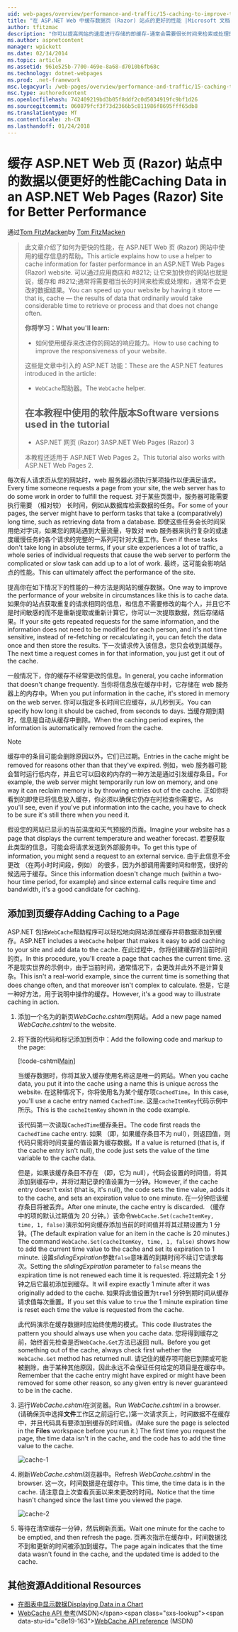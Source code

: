 ```yaml
---
uid: web-pages/overview/performance-and-traffic/15-caching-to-improve-the-performance-of-your-website
title: "在 ASP.NET Web 中缓存数据页 (Razor) 站点的更好的性能 |Microsoft 文档"
author: tfitzmac
description: "你可以提高网站的速度进行存储的即缓存-通常会需要很长时间来检索或处理的数据的结果..."
ms.author: aspnetcontent
manager: wpickett
ms.date: 02/14/2014
ms.topic: article
ms.assetid: 961e525b-7700-469e-8a68-d7010b6fb68c
ms.technology: dotnet-webpages
ms.prod: .net-framework
msc.legacyurl: /web-pages/overview/performance-and-traffic/15-caching-to-improve-the-performance-of-your-website
msc.type: authoredcontent
ms.openlocfilehash: 742409219bd3b05f8ddf2c0d5034919fc9bf1d26
ms.sourcegitcommit: 060879fcf3f73d2366b5c811986f8695fff65db8
ms.translationtype: MT
ms.contentlocale: zh-CN
ms.lasthandoff: 01/24/2018
---
```

<a name="caching-data-in-an-aspnet-web-pages-razor-site-for-better-performance"></a><span data-ttu-id="c8e19-103">缓存 ASP.NET Web 页 (Razor) 站点中的数据以便更好的性能</span><span class="sxs-lookup"><span data-stu-id="c8e19-103">Caching Data in an ASP.NET Web Pages (Razor) Site for Better Performance</span></span>
====================
<span data-ttu-id="c8e19-104">通过[Tom FitzMacken](https://github.com/tfitzmac)</span><span class="sxs-lookup"><span data-stu-id="c8e19-104">by [Tom FitzMacken](https://github.com/tfitzmac)</span></span>

> <span data-ttu-id="c8e19-105">此文章介绍了如何为更快的性能，在 ASP.NET Web 页 (Razor) 网站中使用的缓存信息的帮助。</span><span class="sxs-lookup"><span data-stu-id="c8e19-105">This article explains how to use a helper to cache information for faster performance in an ASP.NET Web Pages (Razor) website.</span></span> <span data-ttu-id="c8e19-106">可以通过应用商店和 #8212; 让它来加快你的网站也就是说，缓存和 #8212;通常将需要相当长的时间来检索或处理和，通常不会更改的数据结果。</span><span class="sxs-lookup"><span data-stu-id="c8e19-106">You can speed up your website by having it store &#8212; that is, cache &#8212; the results of data that ordinarily would take considerable time to retrieve or process and that does not change often.</span></span>
> 
> <span data-ttu-id="c8e19-107">**你将学习：**</span><span class="sxs-lookup"><span data-stu-id="c8e19-107">**What you'll learn:**</span></span> 
> 
> - <span data-ttu-id="c8e19-108">如何使用缓存来改进你的网站的响应能力。</span><span class="sxs-lookup"><span data-stu-id="c8e19-108">How to use caching to improve the responsiveness of your website.</span></span>
> 
> <span data-ttu-id="c8e19-109">这些是文章中引入的 ASP.NET 功能：</span><span class="sxs-lookup"><span data-stu-id="c8e19-109">These are the ASP.NET features introduced in the article:</span></span>
> 
> - <span data-ttu-id="c8e19-110">`WebCache`帮助器。</span><span class="sxs-lookup"><span data-stu-id="c8e19-110">The `WebCache` helper.</span></span>
>   
> 
> ## <a name="software-versions-used-in-the-tutorial"></a><span data-ttu-id="c8e19-111">在本教程中使用的软件版本</span><span class="sxs-lookup"><span data-stu-id="c8e19-111">Software versions used in the tutorial</span></span>
> 
> 
> - <span data-ttu-id="c8e19-112">ASP.NET 网页 (Razor) 3</span><span class="sxs-lookup"><span data-stu-id="c8e19-112">ASP.NET Web Pages (Razor) 3</span></span>
>   
> 
> <span data-ttu-id="c8e19-113">本教程还适用于 ASP.NET Web Pages 2。</span><span class="sxs-lookup"><span data-stu-id="c8e19-113">This tutorial also works with ASP.NET Web Pages 2.</span></span>


<span data-ttu-id="c8e19-114">每次有人请求页从您的网站时，web 服务器必须执行某项操作以便满足请求。</span><span class="sxs-lookup"><span data-stu-id="c8e19-114">Every time someone requests a page from your site, the web server has to do some work in order to fulfill the request.</span></span> <span data-ttu-id="c8e19-115">对于某些页面中，服务器可能需要执行需要 （相对较） 长时间，例如从数据库检索数据的任务。</span><span class="sxs-lookup"><span data-stu-id="c8e19-115">For some of your pages, the server might have to perform tasks that take a (comparatively) long time, such as retrieving data from a database.</span></span> <span data-ttu-id="c8e19-116">即使这些任务会长时间采用绝对字词，如果您的网站遇到大量流量，导致对 web 服务器来执行复杂的或速度缓慢任务的各个请求的完整的一系列可针对大量工作。</span><span class="sxs-lookup"><span data-stu-id="c8e19-116">Even if these tasks don't take long in absolute terms, if your site experiences a lot of traffic, a whole series of individual requests that cause the web server to perform the complicated or slow task can add up to a lot of work.</span></span> <span data-ttu-id="c8e19-117">最终，这可能会影响站点的性能。</span><span class="sxs-lookup"><span data-stu-id="c8e19-117">This can ultimately affect the performance of the site.</span></span>

<span data-ttu-id="c8e19-118">提高你在如下情况下的性能的一种方法是网站的缓存数据。</span><span class="sxs-lookup"><span data-stu-id="c8e19-118">One way to improve the performance of your website in circumstances like this is to cache data.</span></span> <span data-ttu-id="c8e19-119">如果你的站点获取重复的请求相同的信息，和信息不需要修改的每个人，并且它不是时间敏感的而不是重新提取或重新计算它，你可以一次提取数据，然后存储结果。</span><span class="sxs-lookup"><span data-stu-id="c8e19-119">If your site gets repeated requests for the same information, and the information does not need to be modified for each person, and it's not time sensitive, instead of re-fetching or recalculating it, you can fetch the data once and then store the results.</span></span> <span data-ttu-id="c8e19-120">下一次请求传入该信息，您只会收到其缓存。</span><span class="sxs-lookup"><span data-stu-id="c8e19-120">The next time a request comes in for that information, you just get it out of the cache.</span></span>

<span data-ttu-id="c8e19-121">一般情况下，你的缓存不经常更改的信息。</span><span class="sxs-lookup"><span data-stu-id="c8e19-121">In general, you cache information that doesn't change frequently.</span></span> <span data-ttu-id="c8e19-122">当你将信息放在缓存中时，它存储在 web 服务器上的内存中。</span><span class="sxs-lookup"><span data-stu-id="c8e19-122">When you put information in the cache, it's stored in memory on the web server.</span></span> <span data-ttu-id="c8e19-123">你可以指定多长时间它应缓存，从几秒到天。</span><span class="sxs-lookup"><span data-stu-id="c8e19-123">You can specify how long it should be cached, from seconds to days.</span></span> <span data-ttu-id="c8e19-124">当缓存期到期时，信息是自动从缓存中删除。</span><span class="sxs-lookup"><span data-stu-id="c8e19-124">When the caching period expires, the information is automatically removed from the cache.</span></span>

> [!NOTE]
> <span data-ttu-id="c8e19-125">缓存中的条目可能会删除原因以外，它们已过期。</span><span class="sxs-lookup"><span data-stu-id="c8e19-125">Entries in the cache might be removed for reasons other than that they've expired.</span></span> <span data-ttu-id="c8e19-126">例如，web 服务器可能会暂时运行低内存，并且它可以回收的内存的一种方法是通过引发缓存条目。</span><span class="sxs-lookup"><span data-stu-id="c8e19-126">For example, the web server might temporarily run low on memory, and one way it can reclaim memory is by throwing entries out of the cache.</span></span> <span data-ttu-id="c8e19-127">正如你将看到的即使已将信息放入缓存，你必须以确保它仍存在时检查你需要它。</span><span class="sxs-lookup"><span data-stu-id="c8e19-127">As you'll see, even if you've put information into the cache, you have to check to be sure it's still there when you need it.</span></span>


<span data-ttu-id="c8e19-128">假设您的网站已显示的当前温度和天气预报的页面。</span><span class="sxs-lookup"><span data-stu-id="c8e19-128">Imagine your website has a page that displays the current temperature and weather forecast.</span></span> <span data-ttu-id="c8e19-129">若要获取此类型的信息，可能会将请求发送到外部服务中。</span><span class="sxs-lookup"><span data-stu-id="c8e19-129">To get this type of information, you might send a request to an external service.</span></span> <span data-ttu-id="c8e19-130">由于此信息不会更改 （在两小时时间段，例如） 的很多，因为外部调用需要时间和带宽，很好的候选用于缓存。</span><span class="sxs-lookup"><span data-stu-id="c8e19-130">Since this information doesn't change much (within a two-hour time period, for example) and since external calls require time and bandwidth, it's a good candidate for caching.</span></span>

## <a name="adding-caching-to-a-page"></a><span data-ttu-id="c8e19-131">添加到页缓存</span><span class="sxs-lookup"><span data-stu-id="c8e19-131">Adding Caching to a Page</span></span>

<span data-ttu-id="c8e19-132">ASP.NET 包括`WebCache`帮助程序可以轻松地向网站添加缓存并将数据添加到缓存。</span><span class="sxs-lookup"><span data-stu-id="c8e19-132">ASP.NET includes a `WebCache` helper that makes it easy to add caching to your site and add data to the cache.</span></span> <span data-ttu-id="c8e19-133">在此过程中，你将创建缓存的当前时间的页。</span><span class="sxs-lookup"><span data-stu-id="c8e19-133">In this procedure, you'll create a page that caches the current time.</span></span> <span data-ttu-id="c8e19-134">这不是现实世界的示例中，由于当前时间，通常情况下，会更改并此外不是计算复杂。</span><span class="sxs-lookup"><span data-stu-id="c8e19-134">This isn't a real-world example, since the current time is something that does change often, and that moreover isn't complex to calculate.</span></span> <span data-ttu-id="c8e19-135">但是，它是一种好方法，用于说明中操作的缓存。</span><span class="sxs-lookup"><span data-stu-id="c8e19-135">However, it's a good way to illustrate caching in action.</span></span>

1. <span data-ttu-id="c8e19-136">添加一个名为的新页*WebCache.cshtml*到网站。</span><span class="sxs-lookup"><span data-stu-id="c8e19-136">Add a new page named *WebCache.cshtml* to the website.</span></span>
2. <span data-ttu-id="c8e19-137">将下面的代码和标记添加到页中：</span><span class="sxs-lookup"><span data-stu-id="c8e19-137">Add the following code and markup to the page:</span></span>

    [!code-cshtml[Main](15-caching-to-improve-the-performance-of-your-website/samples/sample1.cshtml)]

    <span data-ttu-id="c8e19-138">当缓存数据时，你将其放入缓存使用名称这是唯一的网站。</span><span class="sxs-lookup"><span data-stu-id="c8e19-138">When you cache data, you put it into the cache using a name this is unique across the website.</span></span> <span data-ttu-id="c8e19-139">在这种情况下，你将使用名为某个缓存项`CachedTime`。</span><span class="sxs-lookup"><span data-stu-id="c8e19-139">In this case, you'll use a cache entry named `CachedTime`.</span></span> <span data-ttu-id="c8e19-140">这是`cacheItemKey`代码示例中所示。</span><span class="sxs-lookup"><span data-stu-id="c8e19-140">This is the `cacheItemKey` shown in the code example.</span></span>

    <span data-ttu-id="c8e19-141">该代码第一次读取`CachedTime`缓存条目。</span><span class="sxs-lookup"><span data-stu-id="c8e19-141">The code first reads the `CachedTime` cache entry.</span></span> <span data-ttu-id="c8e19-142">如果 （即，如果缓存条目不为 null），则返回值，则代码只需将时间变量的值设置为缓存数据。</span><span class="sxs-lookup"><span data-stu-id="c8e19-142">If a value is returned (that is, if the cache entry isn't null), the code just sets the value of the time variable to the cache data.</span></span>

    <span data-ttu-id="c8e19-143">但是，如果该缓存条目不存在 （即，它为 null），代码会设置的时间值，将其添加到缓存中，并将过期记录的值设置为一分钟。</span><span class="sxs-lookup"><span data-stu-id="c8e19-143">However, if the cache entry doesn't exist (that is, it's null), the code sets the time value, adds it to the cache, and sets an expiration value to one minute.</span></span> <span data-ttu-id="c8e19-144">在一分钟后该缓存条目将被丢弃。</span><span class="sxs-lookup"><span data-stu-id="c8e19-144">After one minute, the cache entry is discarded.</span></span> <span data-ttu-id="c8e19-145">（缓存中的项的默认过期值为 20 分钟。）该命令`WebCache.Set(cacheItemKey, time, 1, false)`演示如何向缓存添加当前的时间值并将其过期设置为 1 分钟。</span><span class="sxs-lookup"><span data-stu-id="c8e19-145">(The default expiration value for an item in the cache is 20 minutes.) The command `WebCache.Set(cacheItemKey, time, 1, false)` shows how to add the current time value to the cache and set its expiration to 1 minute.</span></span> <span data-ttu-id="c8e19-146">设置*slidingExpiration*参数`false`意味着的到期时间不续订它请求每次。</span><span class="sxs-lookup"><span data-stu-id="c8e19-146">Setting the *slidingExpiration* parameter to `false` means the expiration time is not renewed each time it is requested.</span></span> <span data-ttu-id="c8e19-147">将过期完全 1 分钟之后它最初添加到缓存。</span><span class="sxs-lookup"><span data-stu-id="c8e19-147">It will expire exactly 1 minute after it was originally added to the cache.</span></span> <span data-ttu-id="c8e19-148">如果将此值设置为`true`1 分钟到期时间从缓存请求值每次重置。</span><span class="sxs-lookup"><span data-stu-id="c8e19-148">If you set this value to `true` the 1 minute expiration time is reset each time the value is requested from the cache.</span></span>

    <span data-ttu-id="c8e19-149">此代码演示在缓存数据时应始终使用的模式。</span><span class="sxs-lookup"><span data-stu-id="c8e19-149">This code illustrates the pattern you should always use when you cache data.</span></span> <span data-ttu-id="c8e19-150">您将得到缓存之前，始终首先检查是否`WebCache.Get`方法已返回 null。</span><span class="sxs-lookup"><span data-stu-id="c8e19-150">Before you get something out of the cache, always check first whether the `WebCache.Get` method has returned null.</span></span> <span data-ttu-id="c8e19-151">请记住的缓存项可能已到期或可能被删除，由于某种其他原因，因此永远不会保证任何给定的项目是在缓存中。</span><span class="sxs-lookup"><span data-stu-id="c8e19-151">Remember that the cache entry might have expired or might have been removed for some other reason, so any given entry is never guaranteed to be in the cache.</span></span>
3. <span data-ttu-id="c8e19-152">运行*WebCache.cshtml*在浏览器。</span><span class="sxs-lookup"><span data-stu-id="c8e19-152">Run *WebCache.cshtml* in a browser.</span></span> <span data-ttu-id="c8e19-153">(请确保页中选择**文件**工作区之前运行它。)第一次请求页上，时间数据不在缓存中，并且代码具有要添加到缓存的时间值。</span><span class="sxs-lookup"><span data-stu-id="c8e19-153">(Make sure the page is selected in the **Files** workspace before you run it.) The first time you request the page, the time data isn't in the cache, and the code has to add the time value to the cache.</span></span>

    ![cache-1](15-caching-to-improve-the-performance-of-your-website/_static/image1.jpg)
4. <span data-ttu-id="c8e19-155">刷新*WebCache.cshtml*浏览器中。</span><span class="sxs-lookup"><span data-stu-id="c8e19-155">Refresh *WebCache.cshtml* in the browser.</span></span> <span data-ttu-id="c8e19-156">这一次，时间数据是在缓存中。</span><span class="sxs-lookup"><span data-stu-id="c8e19-156">This time, the time data is in the cache.</span></span> <span data-ttu-id="c8e19-157">请注意自上次查看页面以来未更改的时间。</span><span class="sxs-lookup"><span data-stu-id="c8e19-157">Notice that the time hasn't changed since the last time you viewed the page.</span></span>

    ![cache-2](15-caching-to-improve-the-performance-of-your-website/_static/image2.jpg)
5. <span data-ttu-id="c8e19-159">等待在清空缓存一分钟，然后刷新页面。</span><span class="sxs-lookup"><span data-stu-id="c8e19-159">Wait one minute for the cache to be emptied, and then refresh the page.</span></span> <span data-ttu-id="c8e19-160">页再次指示在缓存中，时间数据找不到和更新的时间被添加到缓存。</span><span class="sxs-lookup"><span data-stu-id="c8e19-160">The page again indicates that the time data wasn't found in the cache, and the updated time is added to the cache.</span></span>

<a id="Additional_Resources"></a>
## <a name="additional-resources"></a><span data-ttu-id="c8e19-161">其他资源</span><span class="sxs-lookup"><span data-stu-id="c8e19-161">Additional Resources</span></span>


- [<span data-ttu-id="c8e19-162">在图表中显示数据</span><span class="sxs-lookup"><span data-stu-id="c8e19-162">Displaying Data in a Chart</span></span>](https://go.microsoft.com/fwlink/?LinkId=202895)
- <span data-ttu-id="c8e19-163">[WebCache API 参考](https://msdn.microsoft.com/library/system.web.helpers.webcache(v=vs.99).aspx)(MSDN)</span><span class="sxs-lookup"><span data-stu-id="c8e19-163">[WebCache API reference](https://msdn.microsoft.com/library/system.web.helpers.webcache(v=vs.99).aspx) (MSDN)</span></span>
